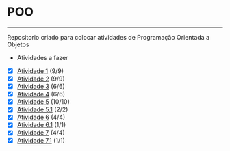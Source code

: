 # POO
***
Repositorio criado para colocar atividades de Programação Orientada a Objetos
* Atividades a fazer
- [x] [Atividade 1](atividades/src/atv1) (9/9)
- [x] [Atividade 2](atividades/src/atv2) (9/9)
- [x] [Atividade 3](atividades/src/atv3) (6/6)
- [x] [Atividade 4](atividades/src/atv4) (6/6)
- [x] [Atividade 5](atividades/src/atv5) (10/10)
- [x] [Atividade 5.1](atividades/src/atv5_1) (2/2)
- [x] [Atividade 6](atividades/src/atv6) (4/4)
- [x] [Atividade 6.1](atividades/src/atv6_1) (1/1)
- [x] [Atividade 7](atividades/src/atv7) (4/4)
- [x] [Atividade 7.1](atividades/src/atv7_1) (1/1)
